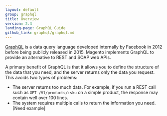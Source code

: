 ```yaml
---
layout: default
group: graphql
title: Overview
version: 2.3
landing-page: GraphQL Guide
github_link: graphql/graphql.md
---
```


[GraphQL](http://graphql.org/) is a data query language developed internally by Facebook in 2012 before being publicly released in 2015. Magento implements GraphQL to provide an alternative to REST and SOAP web APIs.

A primary benefit of GraphQL is that it allows you to define the structure of the data that you need, and the server returns only the data you request. This avoids two types of problems:

* The server returns too much data. For example, if you run a REST call such as `GET /V1/products/:sku` on a simple product, the response may contain well over 100 lines.
* The system requires multiple calls to return the information you need. [Need example]
